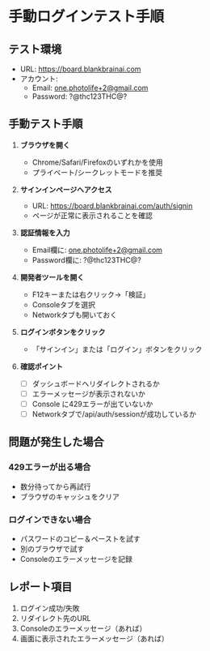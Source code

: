 # 手動ログインテスト手順

## テスト環境
- URL: https://board.blankbrainai.com
- アカウント: 
  - Email: one.photolife+2@gmail.com
  - Password: ?@thc123THC@?

## 手動テスト手順

1. **ブラウザを開く**
   - Chrome/Safari/Firefoxのいずれかを使用
   - プライベート/シークレットモードを推奨

2. **サインインページへアクセス**
   - URL: https://board.blankbrainai.com/auth/signin
   - ページが正常に表示されることを確認

3. **認証情報を入力**
   - Email欄に: one.photolife+2@gmail.com
   - Password欄に: ?@thc123THC@?

4. **開発者ツールを開く**
   - F12キーまたは右クリック→「検証」
   - Consoleタブを選択
   - Networkタブも開いておく

5. **ログインボタンをクリック**
   - 「サインイン」または「ログイン」ボタンをクリック

6. **確認ポイント**
   - [ ] ダッシュボードへリダイレクトされるか
   - [ ] エラーメッセージが表示されないか
   - [ ] Console に429エラーが出ていないか
   - [ ] Networkタブで/api/auth/sessionが成功しているか

## 問題が発生した場合

### 429エラーが出る場合
- 数分待ってから再試行
- ブラウザのキャッシュをクリア

### ログインできない場合
- パスワードのコピー＆ペーストを試す
- 別のブラウザで試す
- Consoleのエラーメッセージを記録

## レポート項目
1. ログイン成功/失敗
2. リダイレクト先のURL
3. Consoleのエラーメッセージ（あれば）
4. 画面に表示されたエラーメッセージ（あれば）